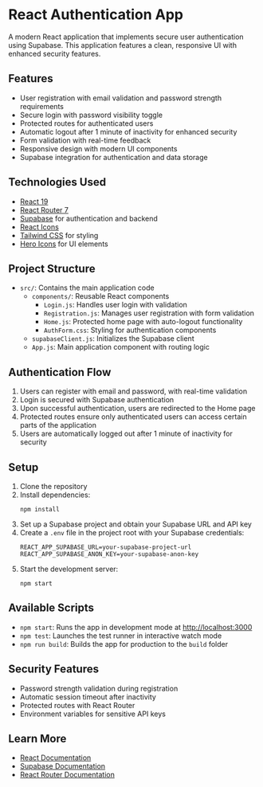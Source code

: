 # React Authentication App

A modern React application that implements secure user authentication using Supabase. This application features a clean, responsive UI with enhanced security features.

## Features

- User registration with email validation and password strength requirements
- Secure login with password visibility toggle
- Protected routes for authenticated users
- Automatic logout after 1 minute of inactivity for enhanced security
- Form validation with real-time feedback
- Responsive design with modern UI components
- Supabase integration for authentication and data storage

## Technologies Used

- [React 19](https://reactjs.org/)
- [React Router 7](https://reactrouter.com/)
- [Supabase](https://supabase.com/) for authentication and backend
- [React Icons](https://react-icons.github.io/react-icons)
- [Tailwind CSS](https://tailwindcss.com/) for styling
- [Hero Icons](https://heroicons.com/) for UI elements

## Project Structure

- `src/`: Contains the main application code
  - `components/`: Reusable React components
    - `Login.js`: Handles user login with validation
    - `Registration.js`: Manages user registration with form validation
    - `Home.js`: Protected home page with auto-logout functionality
    - `AuthForm.css`: Styling for authentication components
  - `supabaseClient.js`: Initializes the Supabase client
  - `App.js`: Main application component with routing logic

## Authentication Flow

1. Users can register with email and password, with real-time validation
2. Login is secured with Supabase authentication
3. Upon successful authentication, users are redirected to the Home page
4. Protected routes ensure only authenticated users can access certain parts of the application
5. Users are automatically logged out after 1 minute of inactivity for security

## Setup

1. Clone the repository
2. Install dependencies:
   ```
   npm install
   ```
3. Set up a Supabase project and obtain your Supabase URL and API key
4. Create a `.env` file in the project root with your Supabase credentials:
   ```
   REACT_APP_SUPABASE_URL=your-supabase-project-url
   REACT_APP_SUPABASE_ANON_KEY=your-supabase-anon-key
   ```
5. Start the development server:
   ```
   npm start
   ```

## Available Scripts

- `npm start`: Runs the app in development mode at [http://localhost:3000](http://localhost:3000)
- `npm test`: Launches the test runner in interactive watch mode
- `npm run build`: Builds the app for production to the `build` folder

## Security Features

- Password strength validation during registration
- Automatic session timeout after inactivity
- Protected routes with React Router
- Environment variables for sensitive API keys

## Learn More

- [React Documentation](https://reactjs.org/)
- [Supabase Documentation](https://supabase.com/docs)
- [React Router Documentation](https://reactrouter.com/docs/en/v7)
